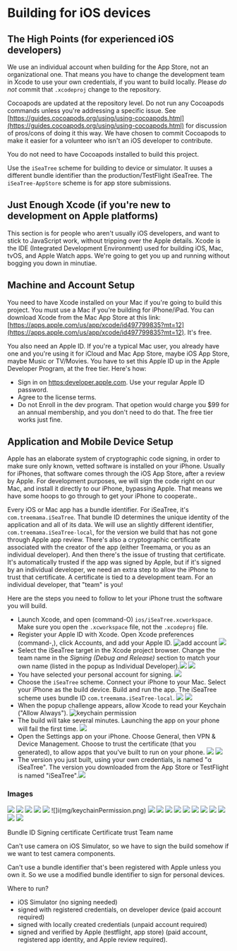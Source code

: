 # Building for iOS devices

## The High Points (for experienced iOS developers)

We use an individual account when  building for the App Store, not an organizational one. That means you have to change the development team in 
Xcode to use your own credentials, if you want to build locally. Please _do not_ commit that `.xcodeproj` change to the repository.

Cocoapods are updated at the repository level. Do not run any Cocoapods commands unless you're addressing a specific issue. See [https://guides.cocoapods.org/using/using-cocoapods.html](https://guides.cocoapods.org/using/using-cocoapods.html) for discussion of pros/cons of doing it this way. We have chosen to commit Cocoapods to make it easier for a volunteer who isn't an iOS developer to contribute.

You do not need to have Cocoapods installed to build this project.

Use the `iSeaTree` scheme for building to device or simulator. It uuses a different bundle identifier than 
the production/TestFlight iSeaTree. The `iSeaTree-AppStore` scheme is for app store submissions.

## Just Enough Xcode (if you're new to development on Apple platforms)

This section is for people who aren't usually iOS developers, and want to stick to JavaScript work, without tripping 
over the Apple details. Xcode is the IDE (Integrated Development Environment)
used for building iOS, Mac, tvOS, and Apple Watch apps. We're going to get you up and running without bogging you down in minutiae.

## Machine and Account Setup

You need to have Xcode installed on your Mac if you're going to build this project. You must use a Mac if you're building for iPhone/iPad. You can download Xcode from
the Mac App Store at this link: [https://apps.apple.com/us/app/xcode/id497799835?mt=12](https://apps.apple.com/us/app/xcode/id497799835?mt=12). It's free.

You also need an Apple ID. If you're a typical Mac user, you already have one and you're using it for iCloud and Mac App Store, maybe iOS App Store, maybe Music or TV/Movies.
You have to set this Apple ID up in the Apple Developer Program, at the free tier. Here's how:
* Sign in on [https:developer.apple.com](developer.apple.com). Use your regular Apple ID password.
* Agree to the license terms.
* Do not Enroll in the dev program. That opetion would charge you $99 for an annual membership, and you don't need to do that. The free tier works just fine.

## Application and Mobile Device Setup

Apple has an elaborate system of cryptographic code signing, in order to make sure only known, vetted software is installed on your iPhone. 
Usually for iPhones, that software comes through the iOS App Store, after a review by Apple. For development purposes, we will sign the code 
right on our Mac, and install it directly to our iPhone, bypassing Apple. That means we have some hoops to go through to get your iPhone to cooperate..

Every iOS or Mac app has a bundle identifier. For iSeaTree, it's `com.treemama.iSeaTree`. That bundle ID  determines the unique identity of the application and 
all of its data. We will use an slightly different identifier, `com.treemama.iSeaTree-local`, for the version we build that has not gone through Apple app review. 
There's also a cryptographic certificate associated with the creator of the app (either Treemama, or you as an individual developer). And then there's the issue of 
trusting that certificate. It's automatically trusted if the app was signed by Apple, but if it's signed by an individual developer, we need an extra step to allow 
the iPhone to trust that certificate. A certificate is tied to a development team. For an individual developer, that "team" is you!

Here are the steps you need to follow to let your iPhone trust the software you will build.

* Launch Xcode, and open (command-O) `ios/iSeaTree.xcworkspace`. Make sure you open the `.xcworkspace` file, not the `.xcodeproj` file.
* Register your Apple ID with Xcode. Open Xcode preferences (command-,), click Accounts, and add your Apple ID. ![add account](img/addAccount.png)  ![](img/personalAccount.png)
* Select the iSeaTree target in the Xcode project browser. Change the team name in the *Signing (Debug and Release)* section to match your own name (listed in the popup as Individual Developer).![](img/unknownTeamName.png) ![](img/teamPicker.png)
* You have selected your personal account for signing. ![](img/correctTeamName.png)
* Choose the `iSeaTree` scheme. Connect your iPhone to your Mac. Select your iPhone as the build device. Build and run the app. The iSeaTree scheme uses  bundle ID `com.treemama.iSeaTree-local`.
![](img/schemesButton.png)
![](img/schemeSelection.png)
* When the popup challenge appears, allow Xcode to read your Keychain ("Allow Always"). ![keychain permission](img/keychainPermission.png)
* The build will take several minutes. Launching the app on your phone will fail the first time. ![](img/untrustedDeveloper.png)
* Open the Settings app on your iPhone. Choose General, then VPN & Device Management. Choose to trust the certificate (that you generated), to allow apps that you've built to run on your phone. 
![](img/trustThemOrNote.png)
![](img/trustedDeveloper.png)
* The version you just built, using your own credentials, is named "α iSeaTree". The version you downloaded from the App Store or TestFlight is named "iSeaTree".![](img/twoVersions.jpeg)

### Images

![](img/correctTeamName.png)
![](img/teamPicker.png)
![](img/unknownTeamName.png)
![](img/addAccount.png)
![](img/devicesAndSimulatorsMenu.png)
![]i(mg/keychainPermission.png)
![](img/launchFailure.png)
![](img/personalAccount.png)
![](img/schemeSelection.png)
![](img/schemesButton.png)
![](img/settingsCertificates.png)
![](img/signingEnabled.png)
![](img/untrustedDeveloper.png)
![](img/trustThemOrNote.png)
![](img/trustedDeveloper.png)
![](img/wrongTeamName.png)
![](img/twoVersions.jpeg)

Bundle ID
Signing certificate
Certificate trust
Team name


Can't use camera on iOS Simulator, so we have to sign the build somehow if we want to test camera components.

Can't use a bundle identifier that's been registered with Apple unless you own it. So we use a modified bundle identifier to sign for personal devices.

Where to run?
* iOS Simulator (no signing needed)
* signed with registered credentials, on developer device (paid account required)
* signed with locally created credentials (unpaid account required)
* signed and verified by Apple (testflight, app store) (paid account, registered app identity, and Apple review required).


